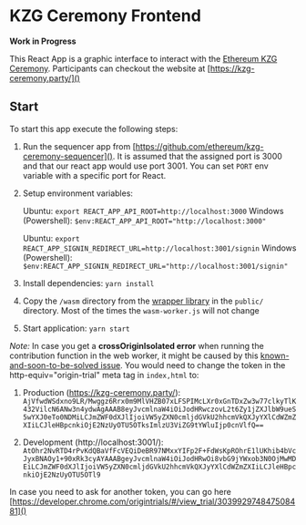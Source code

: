 # KZG Ceremony Frontend

**Work in Progress**

This React App is a graphic interface to interact with the [Ethereum KZG Ceremony](https://github.com/ethereum/kzg-ceremony). Participants can checkout the website at [https://kzg-ceremony.party/]()

## Start

To start this app execute the following steps:

1. Run the sequencer app from [https://github.com/ethereum/kzg-ceremony-sequencer](). It is assumed that the assigned port is 3000 and that our react app would use port 3001. You can set `PORT` env variable with a specific port for React.

1. Setup environment variables:

    Ubuntu: `export REACT_APP_API_ROOT=http://localhost:3000`
    Windows (Powershell): ` $env:REACT_APP_API_ROOT="http://localhost:3000" `

    Ubuntu: `export REACT_APP_SIGNIN_REDIRECT_URL=http://localhost:3001/signin`
    Windows (Powershell): ` $env:REACT_APP_SIGNIN_REDIRECT_URL="http://localhost:3001/signin" `

2. Install dependencies: `yarn install`

3. Copy the `/wasm` directory from the [wrapper library](https://github.com/zkparty/wrapper-small-pot) in the `public/` directory. Most of the times the `wasm-worker.js` will not change

4. Start application: `yarn start`


*Note:* In case you get a **crossOriginIsolated error** when running the contribution function in the web worker, it might be caused by this [known-and-soon-to-be-solved issue](https://web.dev/why-coop-coep/). You would need to change the token in the http-equiv="origin-trial" meta tag in `index,html` to:

1. Production (https://kzg-ceremony.party/): ` AjVfwdWSdxno9LR/Mwggz6Rrx0m9MlVHZB07xLFSPIMcLXr0xGnTDxZw3w77clkyTlK432VilcN6ANw3n4ydwAgAAAB8eyJvcmlnaW4iOiJodHRwczovL2t6Zy1jZXJlbW9ueS5wYXJ0eTo0NDMiLCJmZWF0dXJlIjoiVW5yZXN0cmljdGVkU2hhcmVkQXJyYXlCdWZmZXIiLCJleHBpcnkiOjE2NzUyOTU5OTksImlzU3ViZG9tYWluIjp0cnVlfQ== `

2. Development (http://localhost:3001/): `AtOhr2NvRTD4rPvKdQBaVfFcVEQiDeBR97NMxxYIFp2F+FdWsKpROhrE1lUKhib4bVcJyxBNAOy1+90xRk3cyAYAAABgeyJvcmlnaW4iOiJodHRwOi8vbG9jYWxob3N0OjMwMDEiLCJmZWF0dXJlIjoiVW5yZXN0cmljdGVkU2hhcmVkQXJyYXlCdWZmZXIiLCJleHBpcnkiOjE2NzUyOTU5OTl9 `

In case you need to ask for another token, you can go here [https://developer.chrome.com/origintrials/#/view_trial/303992974847508481]()

